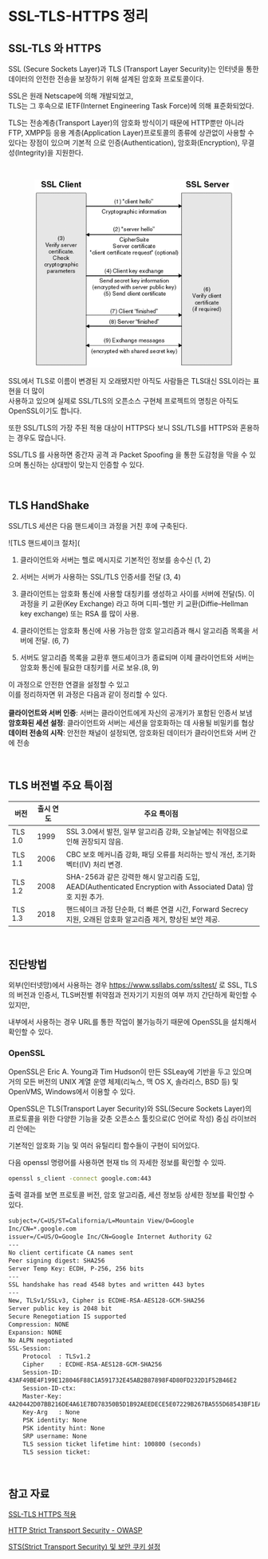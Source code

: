 # SSL-TLS-HTTPS 정리

## SSL-TLS 와 HTTPS

SSL (Secure Sockets Layer)과 TLS (Transport Layer Security)는 인터넷을 통한 데이터의 안전한 전송을 보장하기 위해 설계된 암호화 프로토콜이다.

SSL은 원래 Netscape에 의해 개발되었고, <br> TLS는 그 후속으로 IETF(Internet Engineering Task Force)에 의해 표준화되었다. 


TLS는 전송계층(Transport Layer)의 암호화 방식이기 때문에 HTTP뿐만 아니라 FTP, XMPP등 
응용 계층(Application Layer)프로토콜의 종류에 상관없이 사용할 수 있다는 장점이 있으며 기본적
으로 인증(Authentication), 암호화(Encryption), 무결성(Integrity)을 지원한다.

<br>

<p align="center">
 <img src="../ETC/imgs/ssl_tls_https01.png" width="400" alt="ssl_tls_https01.png"></img>
 </p>

SSL에서 TLS로 이름이 변경된 지 오래됐지만 아직도 사람들은 TLS대신 SSL이라는 표현을 더 많이 <br>
사용하고 있으며 실제로 SSL/TLS의 오픈소스 구현체 프로젝트의 명칭은 아직도 OpenSSL이기도 합니다. 

또한 SSL/TLS의 가장 주된 적용 대상이 HTTPS다 보니 SSL/TLS를 HTTPS와 혼용하는 경우도 많습니다. 


SSL/TLS 를 사용하면 중간자 공격 과 Packet Spoofing 을 통한 도감청을 막을 수 있으며 통신하는 상대방이 맞는지 인증할 수 있다.

<br>

## TLS HandShake

SSL/TLS 세션은 다음 핸드셰이크 과정을 거친 후에 구축된다.

![TLS 핸드셰이크 절차](


1. 클라이언트와 서버는 헬로 메시지로 기본적인 정보를 송수신 (1, 2)

1. 서버는 서버가 사용하는 SSL/TLS 인증서를 전달 (3, 4)

1. 클라이언트는 암호화 통신에 사용할 대칭키를 생성하고 사이를 서버에 전달(5). 이 과정을 키 교환(Key Exchange) 라고 하며 디피-헬만 키 교환(Diffie–Hellman key exchange) 또는 RSA 를 많이 사용. 

1. 클라이언트는 암호화 통신에 사용 가능한 암호 알고리즘과 해시 알고리즘 목록을 서버에 전달. (6, 7)

1. 서버도 알고리즘 목록을 교환후 핸드셰이크가 종료되며 이제 클라이언트와 서버는 암호화 통신에 필요한 대칭키를 서로 보유.(8, 9)

이 과정으로 안전한 연결을 설정할 수 있고 <br>
이를 정리하자면 위 과정은 다음과 같이 정리할 수 있다. <br>
<br>
**클라이언트와 서버 인증**: 서버는 클라이언트에게 자신의 공개키가 포함된 인증서 보냄 <br>
**암호화된 세션 설정**: 클라이언트와 서버는 세션을 암호화하는 데 사용될 비밀키를 협상 <br>
**데이터 전송의 시작**: 안전한 채널이 설정되면, 암호화된 데이터가 클라이언트와 서버 간에 전송

<br>

## TLS 버전별 주요 특이점
| 버전    | 출시 연도 | 주요 특이점                                                                                                     |
|---------|-----------|---------------------------------------------------------------------------------------------------------------|
| TLS 1.0 | 1999      | SSL 3.0에서 발전, 일부 알고리즘 강화, 오늘날에는 취약점으로 인해 권장되지 않음.                                   |
| TLS 1.1 | 2006      | CBC 보호 메커니즘 강화, 패딩 오류를 처리하는 방식 개선, 초기화 벡터(IV) 처리 변경.                              |
| TLS 1.2 | 2008      | SHA-256과 같은 강력한 해시 알고리즘 도입, AEAD(Authenticated Encryption with Associated Data) 암호 지원 추가. |
| TLS 1.3 | 2018      | 핸드쉐이크 과정 단순화, 더 빠른 연결 시간, Forward Secrecy 지원, 오래된 암호화 알고리즘 제거, 향상된 보안 제공.  |

<br>

## 진단방법
외부(인터넷망)에서 사용하는 경우
https://www.ssllabs.com/ssltest/ 로 SSL, TLS의 버전과 인증서, TLS버전별 취약점과 전자기기 지원의 여부 까지 간단하게 확인할 수 있지만,

내부에서 사용하는 경우 URL를 통한 작업이 불가능하기 때문에 OpenSSL을 설치해서 확인할 수 있다.

### **OpenSSL**
OpenSSL은 Eric A. Young과 Tim Hudson이 만든 SSLeay에 기반을 두고 있으며 거의 모든 버전의 UNIX 계열 운영 체제(리눅스, 맥 OS X, 솔라리스, BSD 등) 및 OpenVMS, Windows에서 이용할 수 있다.
 

OpenSSL은 TLS(Transport Layer Security)와 SSL(Secure Sockets Layer)의 프로토콜을 위한 다양한 기능을 갖춘 오픈소스 툴킷으로(C 언어로 작성) 중심 라이브러리 안에는

기본적인 암호화 기능 및 여러 유틸리티 함수들이 구현이 되어있다.

다음 openssl 명령어를 사용하면 현재 tls 의 자세한 정보를 확인할 수 있따.

```bash
openssl s_client -connect google.com:443 
```

출력 결과를 보면 프로토콜 버전, 암호 알고리즘, 세션 정보등 상세한 정보를 확인할 수 있다.
```
subject=/C=US/ST=California/L=Mountain View/O=Google Inc/CN=*.google.com
issuer=/C=US/O=Google Inc/CN=Google Internet Authority G2
---
No client certificate CA names sent
Peer signing digest: SHA256
Server Temp Key: ECDH, P-256, 256 bits
---
SSL handshake has read 4548 bytes and written 443 bytes
---
New, TLSv1/SSLv3, Cipher is ECDHE-RSA-AES128-GCM-SHA256
Server public key is 2048 bit
Secure Renegotiation IS supported
Compression: NONE
Expansion: NONE
No ALPN negotiated
SSL-Session:
    Protocol  : TLSv1.2
    Cipher    : ECDHE-RSA-AES128-GCM-SHA256
    Session-ID: 43AF49BE4F199E128046F88C1A591732E45AB2B87898F4D80FD232D1F52B46E2
    Session-ID-ctx: 
    Master-Key: 4A20442D07BB216DE4A61E7BD78350B5D1B92AEEDECE5E07229B267BA555D68543BF1EAC08D19F47E98AB3DB270D5438
    Key-Arg   : None
    PSK identity: None
    PSK identity hint: None
    SRP username: None
    TLS session ticket lifetime hint: 100800 (seconds)
    TLS session ticket:
```

<br>

## 참고 자료
[SSL-TLS HTTPS 적용](https://github.com/baboleevan/web-service-hardening/blob/2e34e5fabe91d57ac185e31d8e4abbeb07b1110b/ssl-tls-https.md?plain=1)

[HTTP Strict Transport Security - OWASP](https://www.owasp.org/index.php/HTTP_Strict_Transport_Security)

[STS(Strict Transport Security) 및 보안 쿠키 설정](https://developers.google.com/web/fundamentals/security/encrypt-in-transit/turn-on-strict-transport-security-and-secure-cookies?hl=ko)

